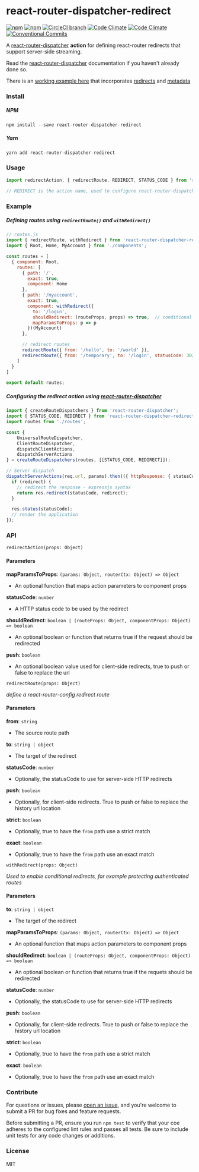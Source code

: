 # react-router-dispatcher-redirect

[![npm](https://img.shields.io/npm/v/react-router-dispatcher-redirect.svg)](https://www.npmjs.com/package/react-router-dispatcher-redirect)
[![npm](https://img.shields.io/npm/dm/react-router-dispatcher-redirect.svg)](https://www.npmjs.com/package/react-router-dispatcher-redirect)
[![CircleCI branch](https://img.shields.io/circleci/project/github/adam-26/react-router-dispatcher-redirect/master.svg)](https://circleci.com/gh/adam-26/react-router-dispatcher-redirect/tree/master)
[![Code Climate](https://img.shields.io/codeclimate/coverage/github/adam-26/react-router-dispatcher-redirect.svg)](https://codeclimate.com/github/adam-26/react-router-dispatcher-redirect)
[![Code Climate](https://img.shields.io/codeclimate/github/adam-26/react-router-dispatcher-redirect.svg)](https://codeclimate.com/github/adam-26/react-router-dispatcher-redirect)
[![Conventional Commits](https://img.shields.io/badge/Conventional%20Commits-1.0.0-yellow.svg)](https://conventionalcommits.org)

A [react-router-dispatcher](https://github.com/adam-26/react-router-dispatcher) **action** for defining react-router redirects that support server-side streaming.

Read the [react-router-dispatcher](https://github.com/adam-26/react-router-dispatcher) documentation if you haven't already done so.

There is an [working example here](https://github.com/adam-26/react-router-dispatcher-redirect/tree/master/examples/ssr) that incorporates [redirects](https://github.com/adam-26/react-router-dispatcher-redirect) and [metadata](https://github.com/adam-26/react-router-dispatcher-metadata)

### Install

##### NPM

```js
npm install --save react-router-dispatcher-redirect
```

##### Yarn

```js
yarn add react-router-dispatcher-redirect
```

### Usage

```js
import redirectAction, { redirectRoute, REDIRECT, STATUS_CODE } from 'react-router-dispatcher-redirect';

// REDIRECT is the action name, used to configure react-router-dispatcher
```

### Example

##### Defining routes using `redirectRoute()` and `withRedirect()`

```js
// routes.js
import { redirectRoute, withRedirect } from 'react-router-dispatcher-redirect';
import { Root, Home, MyAccount } from './components';

const routes = [
  { component: Root,
    routes: [
      { path: '/',
        exact: true,
        component: Home
      },
      { path: '/myaccount',
	    exact: true,
	    component: withRedirect({
	      to: '/login',
	      shouldRedirect: (routeProps, props) => true,  // conditional redirect
	      mapParamsToProps: p => p
	    })(MyAccount)
	  },

	  // redirect routes
      redirectRoute({ from: '/hello', to: '/world' }),
      redirectRoute({ from: '/temporary', to: '/login', statusCode: 302 })
    ]
  }
]

export default routes;
```

##### Configuring the redirect action using [react-router-dispatcher](https://github.com/adam-26/react-router-dispatcher)

```js
import { createRouteDispatchers } from 'react-router-dispatcher';
import { STATUS_CODE, REDIRECT } from 'react-router-dispatcher-redirect';
import routes from './routes';

const {
    UniversalRouteDispatcher,
    ClientRouteDispatcher,
    dispatchClientActions,
    dispatchServerActions
} = createRouteDispatchers(routes, [[STATUS_CODE, REDIRECT]]);

// Server dispatch
dispatchServerActions(req.url, params).then(({ httpResponse: { statusCode, redirect } }) => {
  if (redirect) {
    // redirect the response - expressjs syntax
    return res.redirect(statusCode, redirect);
  }

  res.status(statusCode);
  // render the application
});
```

### API

`redirectAction(props: Object)`

#### Parameters

**mapParamsToProps**: `(params: Object, routerCtx: Object) => Object`

  * An optional function that maps action parameters to component props

**statusCode**: `number`

  * A HTTP status code to be used by the redirect

**shouldRedirect**: `boolean | (routeProps: Object, componentProps: Object) => boolean`

  * An optional boolean or function that returns true if the request should be redirected

**push**: `boolean`

  * An optional boolean value used for client-side redirects, true to push or false to replace the url


`redirectRoute(props: Object)`

_define a react-router-config redirect route_

#### Parameters

**from**: `string`

  * The source route path

**to**: `string | object`

  * The target of the redirect

**statusCode**: `number`

  * Optionally, the statusCode to use for server-side HTTP redirects

**push**: `boolean`

  * Optionally, for client-side redirects. True to push or false to replace the history url location

**strict**: `boolean`

  * Optionally, true to have the `from` path use a strict match

**exact**: `boolean`

  * Optionally, true to have the `from` path use an exact match

`withRedirect(props: Object)`

_Used to enable conditional redirects, for example protecting authenticated routes_

#### Parameters

**to**: `string | object`

  * The target of the redirect

**mapParamsToProps**: `(params: Object, routerCtx: Object) => Object`

  * An optional function that maps action parameters to component props

**shouldRedirect**: `boolean | (routeProps: Object, componentProps: Object) => boolean`

  * An optional boolean or function that returns true if the requets should be redirected

**statusCode**: `number`

  * Optionally, the statusCode to use for server-side HTTP redirects

**push**: `boolean`

  * Optionally, for client-side redirects. True to push or false to replace the history url location

**strict**: `boolean`

  * Optionally, true to have the `from` path use a strict match

**exact**: `boolean`

  * Optionally, true to have the `from` path use an exact match

### Contribute
For questions or issues, please [open an issue](https://github.com/adam-26/react-router-dispatcher-redirect/issues), and you're welcome to submit a PR for bug fixes and feature requests.

Before submitting a PR, ensure you run `npm test` to verify that your coe adheres to the configured lint rules and passes all tests. Be sure to include unit tests for any code changes or additions.

### License
MIT